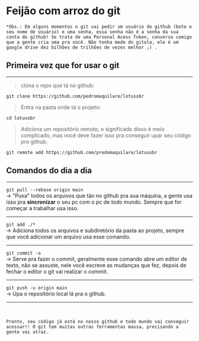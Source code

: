 # Feijão com arroz do git 
	*Obs.: Em alguns momentos o git vai pedir um usuário do github (bote o seu nome de usuário) e uma senha, essa senha não é a senha da sua conta do github! Se trata de uma Personal Acess Token, conversa comigo que a gente cria uma pra você. Não tenha medo do gitola, ele é um google drive dez bilhões de trilhões de vezes melhor ;) .


## Primeira vez que for usar o git
---
> clona o repo que tá no github: <br>

`git clone https://github.com/pedromaquilare/lotusobr `  <br>
> Entra na pasta onde tá o projeto: <br>

`cd lotusobr` <br> 

> Adiciona um repositório remoto, o significado disso é meio complicado, mas você deve fazer isso pra conseguir upar seu código pro github. <br>

`git remote add https://github.com/predomaquilare/lotusobr` <br>	
	
## Comandos do dia a dia
---
`git pull --rebase origin main ` <br>
→ "Puxa" todos os arquivos que tão no github pra sua máquina, a gente usa isso pra **sincronizar** o seu pc com o pc de todo mundo. Sempre que for começar a trabalhar usa isso. 
<br>

---
`git add ./* ` <br>
→ Adiciona todos os arquivos e subdiretório da pasta ao projeto, sempre que você adicionar um arquivo usa esse comando. 
<br>

--- 

`git commit -a ` <br>
→ Serve pra fazer o commit, geralmente esse comando abre um editor de texto, não se assuste, nele você escreve as mudanças que fez, depois de fechar o editor o git vai realizar o commit.
<br>

--- 

`git push -u origin main ` <br> 
→ Upa o repositório local lá pra o github.

--- 

<br>
 
  	Pronto, seu código já está no nosso github e todo mundo vai conseguir acessar!! O git tem muitas outras ferramentas massa, precisando a gente vai atraz.	

